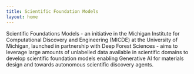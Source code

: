 ```yaml
---
title: Scientific Foundation Models
layout: home
---
```


Scientific Foundations Models - an initiative in the Michigan Institute for Computational Discovery and Engineering (MICDE) at the University of Michigan, launched in partnership with Deep Forest Sciences - aims to leverage large amounts of unlabelled data available in scientific domains to develop scientific foundation models enabling Generative AI for materials design and towards autonomous scientific discovery agents.

